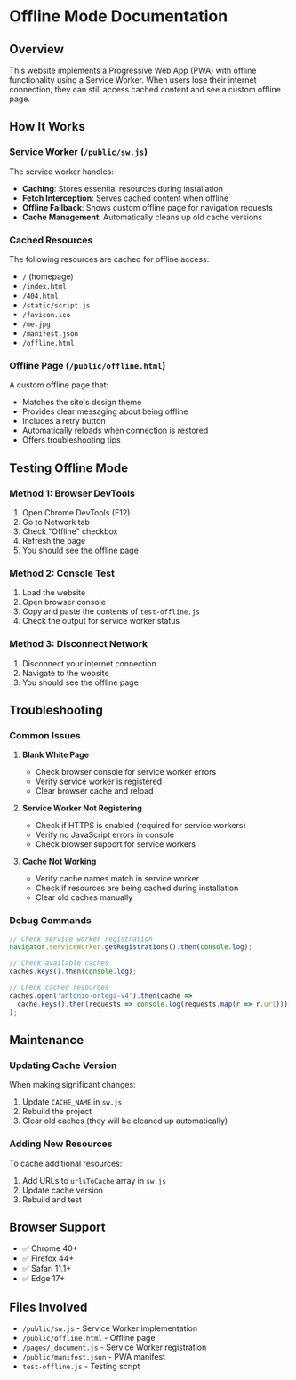 # Offline Mode Documentation

## Overview

This website implements a Progressive Web App (PWA) with offline functionality using a Service Worker. When users lose their internet connection, they can still access cached content and see a custom offline page.

## How It Works

### Service Worker (`/public/sw.js`)

The service worker handles:
- **Caching**: Stores essential resources during installation
- **Fetch Interception**: Serves cached content when offline
- **Offline Fallback**: Shows custom offline page for navigation requests
- **Cache Management**: Automatically cleans up old cache versions

### Cached Resources

The following resources are cached for offline access:
- `/` (homepage)
- `/index.html`
- `/404.html`
- `/static/script.js`
- `/favicon.ico`
- `/me.jpg`
- `/manifest.json`
- `/offline.html`

### Offline Page (`/public/offline.html`)

A custom offline page that:
- Matches the site's design theme
- Provides clear messaging about being offline
- Includes a retry button
- Automatically reloads when connection is restored
- Offers troubleshooting tips

## Testing Offline Mode

### Method 1: Browser DevTools
1. Open Chrome DevTools (F12)
2. Go to Network tab
3. Check "Offline" checkbox
4. Refresh the page
5. You should see the offline page

### Method 2: Console Test
1. Load the website
2. Open browser console
3. Copy and paste the contents of `test-offline.js`
4. Check the output for service worker status

### Method 3: Disconnect Network
1. Disconnect your internet connection
2. Navigate to the website
3. You should see the offline page

## Troubleshooting

### Common Issues

1. **Blank White Page**
   - Check browser console for service worker errors
   - Verify service worker is registered
   - Clear browser cache and reload

2. **Service Worker Not Registering**
   - Check if HTTPS is enabled (required for service workers)
   - Verify no JavaScript errors in console
   - Check browser support for service workers

3. **Cache Not Working**
   - Verify cache names match in service worker
   - Check if resources are being cached during installation
   - Clear old caches manually

### Debug Commands

```javascript
// Check service worker registration
navigator.serviceWorker.getRegistrations().then(console.log);

// Check available caches
caches.keys().then(console.log);

// Check cached resources
caches.open('antonio-ortega-v4').then(cache => 
  cache.keys().then(requests => console.log(requests.map(r => r.url)))
);
```

## Maintenance

### Updating Cache Version
When making significant changes:
1. Update `CACHE_NAME` in `sw.js`
2. Rebuild the project
3. Clear old caches (they will be cleaned up automatically)

### Adding New Resources
To cache additional resources:
1. Add URLs to `urlsToCache` array in `sw.js`
2. Update cache version
3. Rebuild and test

## Browser Support

- ✅ Chrome 40+
- ✅ Firefox 44+
- ✅ Safari 11.1+
- ✅ Edge 17+

## Files Involved

- `/public/sw.js` - Service Worker implementation
- `/public/offline.html` - Offline page
- `/pages/_document.js` - Service Worker registration
- `/public/manifest.json` - PWA manifest
- `test-offline.js` - Testing script
